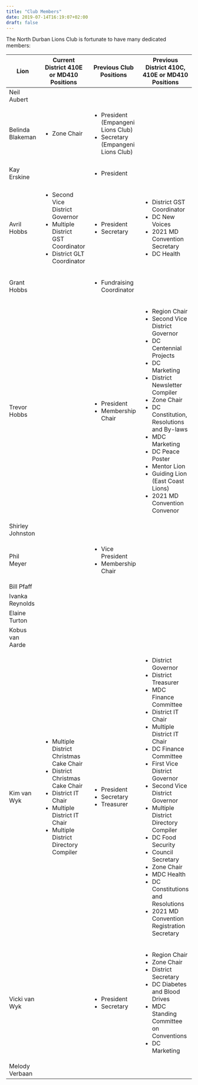 ```yaml
---
title: "Club Members"
date: 2019-07-14T16:19:07+02:00
draft: false
---
```


The North Durban Lions Club is fortunate to have many dedicated members:

| Lion             | Current District 410E or MD410 Positions                                                                                                                                                                 | Previous Club Positions                                                                     | Previous District 410C, 410E or MD410 Positions                                                                                                                                                                                                                                                                                                                                                                                                                                                    |
|------------------|----------------------------------------------------------------------------------------------------------------------------------------------------------------------------------------------------------|---------------------------------------------------------------------------------------------|----------------------------------------------------------------------------------------------------------------------------------------------------------------------------------------------------------------------------------------------------------------------------------------------------------------------------------------------------------------------------------------------------------------------------------------------------------------------------------------------------|
| Neil Aubert      |                                                                                                                                                                                                          |                                                                                             |                                                                                                                                                                                                                                                                                                                                                                                                                                                                                                    |
| Belinda Blakeman | <ul><li>Zone Chair</li></ul>                                                                                                                                                                             | <ul><li>President (Empangeni Lions Club)</li><li>Secretary (Empangeni Lions Club)</li></ul> |                                                                                                                                                                                                                                                                                                                                                                                                                                                                                                    |
| Kay Erskine      |                                                                                                                                                                                                          | <ul><li>President</li></ul>                                                                 |                                                                                                                                                                                                                                                                                                                                                                                                                                                                                                    |
| Avril Hobbs      | <ul><li>Second Vice District Governor</li><li>Multiple District GST Coordinator</li><li>District GLT Coordinator</li></li></ul>                                                                          | <ul><li>President</li><li>Secretary</li></ul>                                               | <ul><li>District GST Coordinator</li><li>DC New Voices</li><li>2021 MD Convention Secretary</li><li>DC Health</li></ul>                                                                                                                                                                                                                                                                                                                                                                            |
| Grant Hobbs      |                                                                                                                                                                                                          | <ul><li>Fundraising Coordinator</li></ul>                                                   |                                                                                                                                                                                                                                                                                                                                                                                                                                                                                                    |
| Trevor Hobbs     |                                                                                                                                                                                                          | <ul><li>President</li><li>Membership Chair                                                  | <ul><li>Region Chair</li><li>Second Vice District Governor</li><li>DC Centennial Projects</li><li>DC Marketing</li><li>District Newsletter Compiler</li><li>Zone Chair</li><li>DC Constitution, Resolutions and By-laws</li><li>MDC Marketing</li><li>DC Peace Poster</li><li>Mentor Lion</li><li>Guiding Lion (East Coast Lions)</li><li>2021 MD Convention Convenor</li></ul>                                                                                                                    |
| Shirley Johnston |                                                                                                                                                                                                          |                                                                                             |                                                                                                                                                                                                                                                                                                                                                                                                                                                                                                    |
| Phil Meyer       |                                                                                                                                                                                                          | <ul><li>Vice President</li><li>Membership Chair</li></ul>                                   |                                                                                                                                                                                                                                                                                                                                                                                                                                                                                                    |
| Bill Pfaff       |                                                                                                                                                                                                          |                                                                                             |                                                                                                                                                                                                                                                                                                                                                                                                                                                                                                    |
| Ivanka Reynolds  |                                                                                                                                                                                                          |                                                                                             |                                                                                                                                                                                                                                                                                                                                                                                                                                                                                                    |
| Elaine Turton    |                                                                                                                                                                                                          |                                                                                             |                                                                                                                                                                                                                                                                                                                                                                                                                                                                                                    |
| Kobus van Aarde  |                                                                                                                                                                                                          |                                                                                             |                                                                                                                                                                                                                                                                                                                                                                                                                                                                                                    |
| Kim van Wyk      | <ul><li>Multiple District Christmas Cake Chair</li><li>District Christmas Cake Chair</li><li>District IT Chair</li><li>Multiple District IT Chair</li><li>Multiple District Directory Compiler</li></ul> | <ul><li>President</li><li>Secretary</li><li>Treasurer</li></ul>                             | <ul><li>District Governor</li><li>District Treasurer</li><li>MDC Finance Committee</li><li>District IT Chair</li><li>Multiple District IT Chair</li><li>DC Finance Committee</li><li>First Vice District Governor</li><li>Second Vice District Governor</li><li>Multiple District Directory Compiler</li><li>DC Food Security</li><li>Council Secretary</li><li>Zone Chair</li><li>MDC Health</li><li>DC Constitutions and Resolutions</li><li>2021 MD Convention Registration Secretary</li></ul> |
| Vicki van Wyk    |                                                                                                                                                                                                          | <ul><li>President</li><li>Secretary</li></ul>                                               | <ul><li>Region Chair</li><li>Zone Chair</li><li>District Secretary</li><li>DC Diabetes and Blood Drives</li><li>MDC Standing Committee on Conventions</li><li>DC Marketing</li></ul>                                                                                                                                                                                                                                                                                                               |
| Melody Verbaan   |                                                                                                                                                                                                          |                                                                                             |                                                                                                                                                                                                                                                                                                                                                                                                                                                                                                    |


